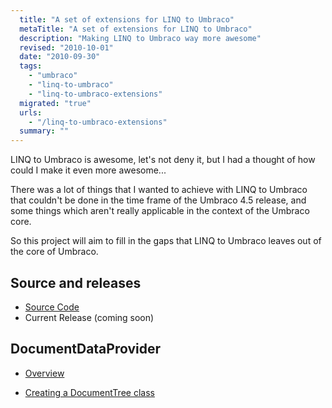 ```yaml
---
  title: "A set of extensions for LINQ to Umbraco"
  metaTitle: "A set of extensions for LINQ to Umbraco"
  description: "Making LINQ to Umbraco way more awesome"
  revised: "2010-10-01"
  date: "2010-09-30"
  tags: 
    - "umbraco"
    - "linq-to-umbraco"
    - "linq-to-umbraco-extensions"
  migrated: "true"
  urls: 
    - "/linq-to-umbraco-extensions"
  summary: ""
---
```

LINQ to Umbraco is awesome, let's not deny it, but I had a thought of how could I make it even more awesome...

There was a lot of things that I wanted to achieve with LINQ to Umbraco that couldn't be done in the time frame of the Umbraco 4.5 release, and some things which aren't really applicable in the context of the Umbraco core.

So this project will aim to fill in the gaps that LINQ to Umbraco leaves out of the core of Umbraco.

## Source and releases

* [Source Code][1]
* Current Release (coming soon)

## DocumentDataProvider
* [Overview][2]
* [Creating a DocumentTree class][3]

  


  [1]: http://bitbucket.org/slace/linq-to-umbraco-extensions
  [2]: /documentdataprovider-overview
  [3]: /documentdataprovider-tree
